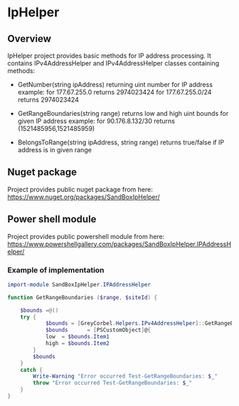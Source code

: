 # IpHelper

## Overview

IpHelper project provides basic methods for IP address processing. It contains IPv4AddressHelper and IPv4AddressHelper classes containing methods:

- GetNumber(string ipAddress) returning uint number for IP address
        example: for 177.67.255.0 returns 2974023424
                 for 177.67.255.0/24 returns 2974023424

- GetRangeBoundaries(string range) returns low and high uint bounds for given IP address
        example: for 90.176.8.132/30 returns (1521485956,1521485959)

- BelongsToRange(string ipAddress, string range) returns true/false if IP address is in given range

## Nuget package

Project provides public nuget package from here: <https://www.nuget.org/packages/SandBoxIpHelper/>

## Power shell module

Project provides public powershell module from here: <https://www.powershellgallery.com/packages/SandBoxIpHelper.IPAddressHelper/>

### Example of implementation

```powershell
import-module SandBoxIpHelper.IPAddressHelper

function GetRangeBoundaries ($range, $siteId) {

    $bounds =@()
    try {
            $bounds = [GreyCorbel.Helpers.IPv4AddressHelper]::GetRangeBoundaries($range,$siteId)
            $bounds      = [PSCustomObject]@{
            low  = $bounds.Item1
            high = $bounds.Item2
        }
        $bounds
    }
    catch {
        Write-Warning "Error occurred Test-GetRangeBoundaries: $_"
        throw "Error occurred Test-GetRangeBoundaries: $_"
    }
}

```
